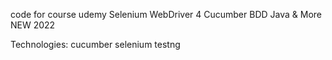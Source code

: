 code for course
udemy Selenium WebDriver 4 Cucumber BDD Java & More NEW 2022

Technologies:
cucumber
selenium
testng

